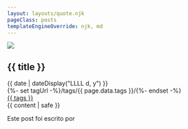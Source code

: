 ```yaml
---
layout: layouts/quote.njk
pageClass: posts
templateEngineOverride: njk, md
---
```


<div id="post">
	<div class="post">
		<img class="post_image" src="{{ image }}">
		<h2 class="post_title">{{ title }}</h2>
		<div class="post_date_tag">
			<div class="blog_date"><time datetime="{{ page.date }}">{{ date | dateDisplay("LLLL d, y") }}</time></div>
		  {%- set tagUrl -%}/tags/{{ page.data.tags }}/{%- endset -%}
		  <div class="blog_tag"><a href="{{ tagUrl | url }}">{{ tags }}</a></div>
		</div>
	  <div class="post_text">{{ content | safe }}</div>
	  <div class="footnote"><p class="">Este post foi escrito por</p></div>
  </div>
</div>

